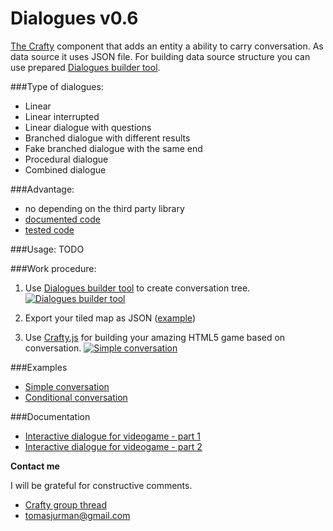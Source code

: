 # Dialogues v0.6

[The Crafty](http://craftyjs.com/) component that adds an entity a ability to carry conversation. As data source it uses JSON file. For building data source structure you can use prepared [Dialogues builder tool](http://kibo.github.com/dialoguesBuilder/).

###Type of dialogues:
- Linear
- Linear interrupted
- Linear dialogue with questions
- Branched dialogue with different results
- Fake branched dialogue with the same end
- Procedural dialogue
- Combined dialogue

###Advantage:
- no depending on the third party library
- [documented code](https://github.com/Kibo/CraftyDialogues/blob/master/WebContent/dialogues.js)
- [tested code](https://github.com/Kibo/CraftyDialogues/blob/master/WebContent/test/tests.html)

###Usage:
TODO

###Work procedure:
1) Use [Dialogues builder tool](http://kibo.github.com/dialoguesBuilder/) to create conversation tree.
[![Dialogues builder tool](#)](#)

2) Export your tiled map as JSON ([example](#))

3) Use [Crafty.js](http://craftyjs.com/) for building your amazing HTML5 game based on conversation.
[![Simple conversation](https://raw.github.com/Kibo/CraftyDialogues/master/WebContent/img/conditionalExample.png)](#)


###Examples
- [Simple conversation](#)
- [Conditional conversation](#)

###Documentation
- [Interactive dialogue for videogame - part 1](http://tomasjurman.blogspot.cz/2013/02/interactive-dialogue-for-html5-game.html)
- [Interactive dialogue for videogame - part 2](#)

**Contact me**

I will be grateful for constructive comments.

- [Crafty group thread](https://groups.google.com/d/msg/craftyjs/_gw_gTHC2HU/8eEx1PLa5uwJ)
- tomasjurman@gmail.com

